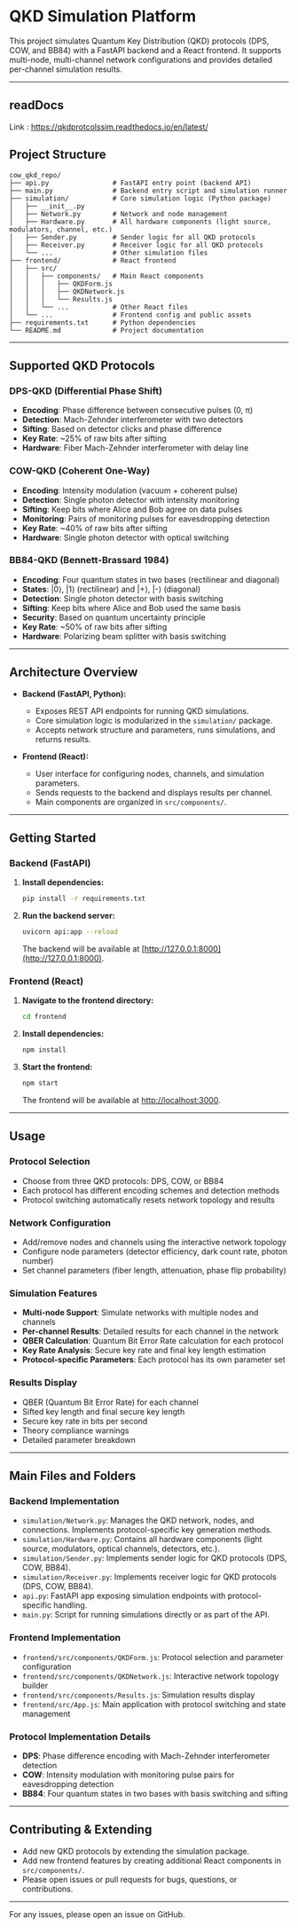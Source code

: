 # QKD Simulation Platform

This project simulates Quantum Key Distribution (QKD) protocols (DPS, COW, and BB84) with a FastAPI backend and a React frontend. It supports multi-node, multi-channel network configurations and provides detailed per-channel simulation results.

---
## readDocs 
Link : https://qkdprotcolssim.readthedocs.io/en/latest/

## Project Structure

```
cow_qkd_repo/
├── api.py                # FastAPI entry point (backend API)
├── main.py               # Backend entry script and simulation runner
├── simulation/           # Core simulation logic (Python package)
│   ├── __init__.py
│   ├── Network.py        # Network and node management
│   ├── Hardware.py       # All hardware components (light source, modulators, channel, etc.)
│   ├── Sender.py         # Sender logic for all QKD protocols
│   ├── Receiver.py       # Receiver logic for all QKD protocols
│   └── ...               # Other simulation files
├── frontend/             # React frontend
│   ├── src/
│   │   ├── components/   # Main React components
│   │   │   ├── QKDForm.js
│   │   │   ├── QKDNetwork.js
│   │   │   └── Results.js
│   │   └── ...           # Other React files
│   └── ...               # Frontend config and public assets
├── requirements.txt      # Python dependencies
└── README.md             # Project documentation
```

---

## Supported QKD Protocols

### DPS-QKD (Differential Phase Shift)
- **Encoding**: Phase difference between consecutive pulses (0, π)
- **Detection**: Mach-Zehnder interferometer with two detectors
- **Sifting**: Based on detector clicks and phase difference
- **Key Rate**: ~25% of raw bits after sifting
- **Hardware**: Fiber Mach-Zehnder interferometer with delay line

### COW-QKD (Coherent One-Way)
- **Encoding**: Intensity modulation (vacuum + coherent pulse)
- **Detection**: Single photon detector with intensity monitoring
- **Sifting**: Keep bits where Alice and Bob agree on data pulses
- **Monitoring**: Pairs of monitoring pulses for eavesdropping detection
- **Key Rate**: ~40% of raw bits after sifting
- **Hardware**: Single photon detector with optical switching

### BB84-QKD (Bennett-Brassard 1984)
- **Encoding**: Four quantum states in two bases (rectilinear and diagonal)
- **States**: |0⟩, |1⟩ (rectilinear) and |+⟩, |-⟩ (diagonal)
- **Detection**: Single photon detector with basis switching
- **Sifting**: Keep bits where Alice and Bob used the same basis
- **Security**: Based on quantum uncertainty principle
- **Key Rate**: ~50% of raw bits after sifting
- **Hardware**: Polarizing beam splitter with basis switching

---

## Architecture Overview

- **Backend (FastAPI, Python):**
  - Exposes REST API endpoints for running QKD simulations.
  - Core simulation logic is modularized in the `simulation/` package.
  - Accepts network structure and parameters, runs simulations, and returns results.

- **Frontend (React):**
  - User interface for configuring nodes, channels, and simulation parameters.
  - Sends requests to the backend and displays results per channel.
  - Main components are organized in `src/components/`.

---

## Getting Started

### Backend (FastAPI)

1. **Install dependencies:**
   ```bash
   pip install -r requirements.txt
   ```
2. **Run the backend server:**
   ```bash
   uvicorn api:app --reload
   ```
   The backend will be available at [http://127.0.0.1:8000](http://127.0.0.1:8000).

### Frontend (React)

1. **Navigate to the frontend directory:**
   ```bash
   cd frontend
   ```
2. **Install dependencies:**
   ```bash
   npm install
   ```
3. **Start the frontend:**
   ```bash
   npm start
   ```
   The frontend will be available at [http://localhost:3000](http://localhost:3000).

---

## Usage

### Protocol Selection
- Choose from three QKD protocols: DPS, COW, or BB84
- Each protocol has different encoding schemes and detection methods
- Protocol switching automatically resets network topology and results

### Network Configuration
- Add/remove nodes and channels using the interactive network topology
- Configure node parameters (detector efficiency, dark count rate, photon number)
- Set channel parameters (fiber length, attenuation, phase flip probability)

### Simulation Features
- **Multi-node Support**: Simulate networks with multiple nodes and channels
- **Per-channel Results**: Detailed results for each channel in the network
- **QBER Calculation**: Quantum Bit Error Rate calculation for each protocol
- **Key Rate Analysis**: Secure key rate and final key length estimation
- **Protocol-specific Parameters**: Each protocol has its own parameter set

### Results Display
- QBER (Quantum Bit Error Rate) for each channel
- Sifted key length and final secure key length
- Secure key rate in bits per second
- Theory compliance warnings
- Detailed parameter breakdown

---

## Main Files and Folders

### Backend Implementation
- `simulation/Network.py`: Manages the QKD network, nodes, and connections. Implements protocol-specific key generation methods.
- `simulation/Hardware.py`: Contains all hardware components (light source, modulators, optical channels, detectors, etc.).
- `simulation/Sender.py`: Implements sender logic for QKD protocols (DPS, COW, BB84).
- `simulation/Receiver.py`: Implements receiver logic for QKD protocols (DPS, COW, BB84).
- `api.py`: FastAPI app exposing simulation endpoints with protocol-specific handling.
- `main.py`: Script for running simulations directly or as part of the API.

### Frontend Implementation
- `frontend/src/components/QKDForm.js`: Protocol selection and parameter configuration
- `frontend/src/components/QKDNetwork.js`: Interactive network topology builder
- `frontend/src/components/Results.js`: Simulation results display
- `frontend/src/App.js`: Main application with protocol switching and state management

### Protocol Implementation Details
- **DPS**: Phase difference encoding with Mach-Zehnder interferometer detection
- **COW**: Intensity modulation with monitoring pulse pairs for eavesdropping detection
- **BB84**: Four quantum states in two bases with basis switching and sifting

---

## Contributing & Extending
- Add new QKD protocols by extending the simulation package.
- Add new frontend features by creating additional React components in `src/components/`.
- Please open issues or pull requests for bugs, questions, or contributions.

---

For any issues, please open an issue on GitHub. 
